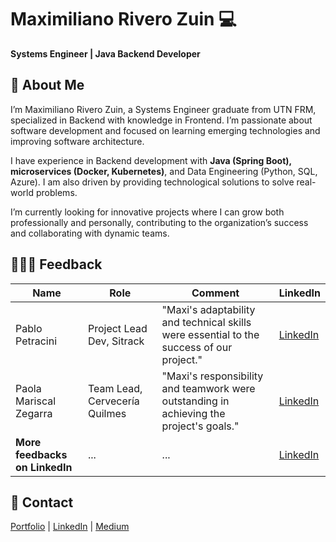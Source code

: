 # Maximiliano Rivero Zuin 💻  
**Systems Engineer | Java Backend Developer**  

## 🚀 About Me
I’m Maximiliano Rivero Zuin, a Systems Engineer graduate from UTN FRM, specialized in Backend with knowledge in Frontend. I’m passionate about software development and focused on learning emerging technologies and improving software architecture.

I have experience in Backend development with **Java (Spring Boot), microservices (Docker, Kubernetes)**, and Data Engineering (Python, SQL, Azure). I am also driven by providing technological solutions to solve real-world problems.

I’m currently looking for innovative projects where I can grow both professionally and personally, contributing to the organization’s success and collaborating with dynamic teams.

## 🙋🏻‍♂️ Feedback  
| **Name** | **Role** | **Comment** | **LinkedIn** |
| --- | --- | --- | --- |
| Pablo Petracini | Project Lead Dev, Sitrack | "Maxi's adaptability and technical skills were essential to the success of our project." | <a href="https://www.linkedin.com/in/maximiliano-rivero-zuin/details/recommendations/?detailScreenTabIndex=0#:~:text=On-,I%20enthusiastically%20endorse%20Maxi,-for%20his%20exceptional" target="_blank">LinkedIn</a> |
| Paola Mariscal Zegarra | Team Lead, Cervecería Quilmes | "Maxi's responsibility and teamwork were outstanding in achieving the project's goals." | <a href="https://www.linkedin.com/in/maximiliano-rivero-zuin/details/recommendations/?detailScreenTabIndex=0#:~:text=On-,Tuve%20el%20agrado%20de%20trabajar%20con%20Maxi%20en%20Cervecer%C3%ADa%20y%20Malteria%20Quilmes,-y%20destaco%20su" target="_blank">LinkedIn</a>|
| **More feedbacks on LinkedIn** | ... | ... | [LinkedIn](https://www.linkedin.com/in/maximiliano-rivero-zuin/details/recommendations) |


## 🔗 Contact  
[Portfolio](https://maximilianoriverozuin.netlify.app/) | [LinkedIn](https://www.linkedin.com/in/maximiliano-rivero-zuin/) | [Medium](https://maxtrz-dev.medium.com/)
